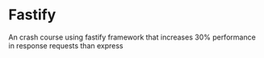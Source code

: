 # Fastify
An crash course using fastify framework that increases 30% performance in response requests than express
